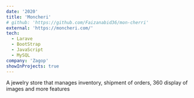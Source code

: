 ```yaml
---
date: '2020'
title: 'Moncheri'
# github: 'https://github.com/Faizanabid36/mon-cherri'
external: 'https://moncheri.com/'
tech:
  - Larave
  - BootStrap
  - JavaScript
  - MySQL
company: 'Zagop'
showInProjects: true
---
```


A jewelry store that manages inventory, shipment of orders, 360 display of images and more features

